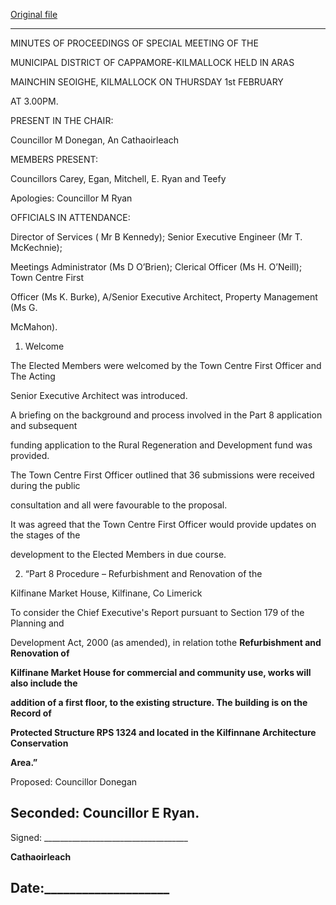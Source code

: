 [Original file](https://www.limerick.ie/sites/default/files/media/documents/2024-02/03-minutes-special-meeting-of-the-municipal-district-of-cappamore-kilmallock-1st-february-2024.pdf)

---
MINUTES OF PROCEEDINGS OF SPECIAL MEETING OF THE

MUNICIPAL DISTRICT OF CAPPAMORE-KILMALLOCK HELD IN ARAS

MAINCHIN SEOIGHE, KILMALLOCK ON THURSDAY 1st FEBRUARY

AT 3.00PM.

PRESENT IN THE CHAIR:

Councillor M Donegan, An Cathaoirleach

MEMBERS PRESENT:

Councillors Carey, Egan, Mitchell, E. Ryan and Teefy

Apologies: Councillor M Ryan

OFFICIALS IN ATTENDANCE:

Director of Services ( Mr B Kennedy); Senior Executive Engineer (Mr T. McKechnie);

Meetings Administrator (Ms D O’Brien); Clerical Officer (Ms H. O’Neill); Town Centre First

Officer (Ms K. Burke), A/Senior Executive Architect, Property Management (Ms G.

McMahon).

1. Welcome

The Elected Members were welcomed by the Town Centre First Officer and The Acting

Senior Executive Architect was introduced.

A briefing on the background and process involved in the Part 8 application and subsequent

funding application to the Rural Regeneration and Development fund was provided.

The Town Centre First Officer outlined that 36 submissions were received during the public

consultation and all were favourable to the proposal.

It was agreed that the Town Centre First Officer would provide updates on the stages of the

development to the Elected Members in due course.

2. “Part 8 Procedure – Refurbishment and Renovation of the

Kilfinane Market House, Kilfinane, Co Limerick

To consider the Chief Executive's Report pursuant to Section 179 of the Planning and

Development Act, 2000 (as amended), in relation tothe **Refurbishment and Renovation of**

**Kilfinane Market House for commercial and community use, works will also include the**

**addition of a first floor, to the existing structure. The building is on the Record of**

**Protected Structure RPS 1324 and located in the Kilfinnane Architecture Conservation**

**Area.”**

Proposed: Councillor Donegan

Seconded: Councillor E Ryan.
---
Signed: \_\_\_\_\_\_\_\_\_\_\_\_\_\_\_\_\_\_\_\_\_\_\_\_\_\_\_\_\_\_\_\_\_\_\_\_

**Cathaoirleach**

Date:\_\_\_\_\_\_\_\_\_\_\_\_\_\_\_\_\_\_\_\_
---
